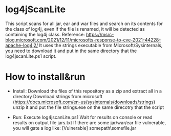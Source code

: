 # log4jScanLite
This script scans for all jar, ear and war files and search on its contents for the class of log4j, even if the file is renamed, it will be detected as containing the log4j class. Reference: https://msrc-blog.microsoft.com/2021/12/11/microsofts-response-to-cve-2021-44228-apache-log4j2/
It uses the strings executable from Microsoft/Sysinternals, you need to download it and put in the same directory that the log4jscanLite.ps1 script.
# How to install&run
 - Install:
    Download the files of this repository as a zip and extract all in a directory
    Download strings from microsoft (https://docs.microsoft.com/en-us/sysinternals/downloads/strings) unzip it and put the file strings.exe on the same direcotry that the script
    
 - Run:
     Execute log4jscanLite.ps1
     Wait for results on console or read results on output file jars.txt
     If there are some jar/war/ear file vulnerable, you will gate a log like:
        [Vulnerable] somepath\somefile.jar
